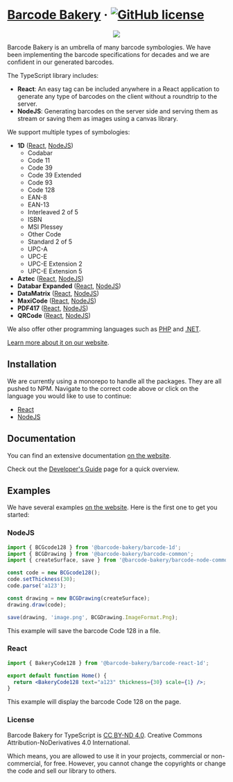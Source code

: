 # [Barcode Bakery](https://www.barcodebakery.com/) &middot; [![GitHub license](https://img.shields.io/badge/license-CC%20BY--ND-blue.svg)](https://creativecommons.org/licenses/by-nd/4.0/deed.en)

<p align="center"><a href="https://www.barcodebakery.com" target="_blank">
    <img src="https://www.barcodebakery.com/images/BCG-Logo-SQ-GitHub.svg">
</a></p>

Barcode Bakery is an umbrella of many barcode symbologies.
We have been implementing the barcode specifications for decades and we are confident in our generated barcodes.

The TypeScript library includes:

- **React**: An easy tag can be included anywhere in a React application to generate any type of barcodes on the client without a roundtrip to the server.
- **NodeJS**: Generating barcodes on the server side and serving them as stream or saving them as images using a canvas library.

We support multiple types of symbologies:

- **1D** ([React](https://github.com/barcode-bakery/barcode-typescript/tree/master/examples/react/1d), [NodeJS](https://github.com/barcode-bakery/barcode-typescript/tree/master/examples/nodejs/1d))
  - Codabar
  - Code 11
  - Code 39
  - Code 39 Extended
  - Code 93
  - Code 128
  - EAN-8
  - EAN-13
  - Interleaved 2 of 5
  - ISBN
  - MSI Plessey
  - Other Code
  - Standard 2 of 5
  - UPC-A
  - UPC-E
  - UPC-E Extension 2
  - UPC-E Extension 5
- **Aztec** ([React](https://github.com/barcode-bakery/barcode-typescript/tree/master/examples/react/aztec), [NodeJS](https://github.com/barcode-bakery/barcode-typescript/tree/master/examples/nodejs/aztec))
- **Databar Expanded** ([React](https://github.com/barcode-bakery/barcode-typescript/tree/master/examples/react/databarexpanded), [NodeJS](https://github.com/barcode-bakery/barcode-typescript/tree/master/examples/nodejs/databarexpanded))
- **DataMatrix** ([React](https://github.com/barcode-bakery/barcode-typescript/tree/master/examples/react/datamatrix), [NodeJS](https://github.com/barcode-bakery/barcode-typescript/tree/master/examples/nodejs/datamatrix))
- **MaxiCode** ([React](https://github.com/barcode-bakery/barcode-typescript/tree/master/examples/react/maxicode), [NodeJS](https://github.com/barcode-bakery/barcode-typescript/tree/master/examples/nodejs/maxicode))
- **PDF417** ([React](https://github.com/barcode-bakery/barcode-typescript/tree/master/examples/react/pdf417), [NodeJS](https://github.com/barcode-bakery/barcode-typescript/tree/master/examples/nodejs/pdf417))
- **QRCode** ([React](https://github.com/barcode-bakery/barcode-typescript/tree/master/examples/react/qrcode), [NodeJS](https://github.com/barcode-bakery/barcode-typescript/tree/master/examples/nodejs/qrcode))

We also offer other programming languages such as [PHP](https://github.com/barcode-bakery/barcode-php-1d) and [.NET](https://github.com/barcode-bakery/barcode-dotnet-1d).

[Learn more about it on our website](https://www.barcodebakery.com).

## Installation

We are currently using a monorepo to handle all the packages. They are all pushed to NPM.
Navigate to the correct code above or click on the language you would like to use to continue:

- [React](https://github.com/barcode-bakery/barcode-typescript/tree/master/examples/react/1d)
- [NodeJS](https://github.com/barcode-bakery/barcode-typescript/tree/master/examples/nodejs/1d)

## Documentation

You can find an extensive documentation [on the website](https://www.barcodebakery.com/en/docs/nodejs).

Check out the [Developer's Guide](https://www.barcodebakery.com/en/docs/nodejs/guide/choosing-barcodes) page for a quick overview.

## Examples

We have several examples [on the website](https://www.barcodebakery.com). Here is the first one to get you started:

### NodeJS

```js
import { BCGcode128 } from '@barcode-bakery/barcode-1d';
import { BCGDrawing } from '@barcode-bakery/barcode-common';
import { createSurface, save } from '@barcode-bakery/barcode-node-common';

const code = new BCGcode128();
code.setThickness(30);
code.parse('a123');

const drawing = new BCGDrawing(createSurface);
drawing.draw(code);

save(drawing, 'image.png', BCGDrawing.ImageFormat.Png);
```

This example will save the barcode Code 128 in a file.

### React

```jsx
import { BakeryCode128 } from '@barcode-bakery/barcode-react-1d';

export default function Home() {
  return <BakeryCode128 text="a123" thickness={30} scale={1} />;
}
```

This example will display the barcode Code 128 on the page.

### License

Barcode Bakery for TypeScript is [CC BY-ND 4.0](https://creativecommons.org/licenses/by-nd/4.0/deed.en). Creative Commons Attribution-NoDerivatives 4.0 International.

Which means, you are allowed to use it in your projects, commercial or non-commercial, for free. However, you cannot change the copyrights or change the code and sell our library to others.
